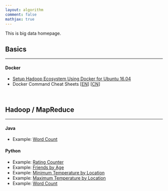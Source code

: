 ```yaml
---
layout: algorithm
comment: false
mathjax: true
---
```


This is big data homepage.

## Basics
---
#### Docker
+ [Setup Hadoop Ecosystem Using Docker for Ubuntu 16.04]({{site.baseurl}}/algorithms/bigdata/setup)
+ Docker Command Cheat Sheets [[EN](https://github.com/shevapato2008/docker-cheat-sheet)] [[CN](https://github.com/shevapato2008/docker-cheat-sheet/tree/master/zh-cn)]

<br>

## Hadoop / MapReduce
---
#### Java
+ Example: [Word Count]({{site.baseurl}}/algorithms/bigdata/wc_java) &nbsp; <a class="icon-text" href="https://github.com/shevapato2008/HadoopMapReduce_Java/tree/master/WordCount" title="Github Repository"><i class="mastheadicon icomoon-github1"></i></a>

#### Python
+ Example: [Rating Counter]({{site.baseurl}}/algorithms/bigdata/ratingcounter_python) &nbsp; <a class="icon-text" href="https://github.com/shevapato2008/HadoopMapReduce_Python/tree/master/1.%20Rating%20Counter" title="Github Repository"><i class="mastheadicon icomoon-github1"></i></a>
+ Example: [Friends by Age]({{site.baseurl}}/algorithms/bigdata/friendsbyage_python) &nbsp; <a class="icon-text" href="https://github.com/shevapato2008/HadoopMapReduce_Python/tree/master/2.%20Friends%20By%20Age" title="Github Repository"><i class="mastheadicon icomoon-github1"></i></a>
+ Example: [Minimum Temperature by Location]({{site.baseurl}}/algorithms/bigdata/mintemploc_python) &nbsp; <a class="icon-text" href="https://github.com/shevapato2008/HadoopMapReduce_Python/tree/master/3.%20Minimum%20Temperature%20By%20Location" title="Github Repository"><i class="mastheadicon icomoon-github1"></i></a>
+ Example: [Maximum Temperature by Location]({{site.baseurl}}/algorithms/bigdata/maxtemploc_python) &nbsp; <a class="icon-text" href="https://github.com/shevapato2008/HadoopMapReduce_Python/tree/master/4.%20Maximum%20Temperature%20By%20Location" title="Github Repository"><i class="mastheadicon icomoon-github1"></i></a>
+ Example: [Word Count]({{site.baseurl}}/algorithms/bigdata/wc_python) &nbsp; <a class="icon-text" href="https://github.com/shevapato2008/HadoopMapReduce_Python/tree/master/5.%20Word%20Count" title="Github Repository"><i class="mastheadicon icomoon-github1"></i></a>

<br><br>
